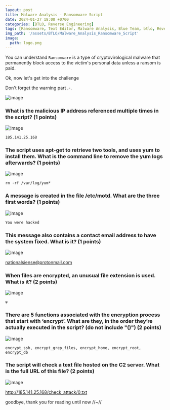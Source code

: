 ```yaml
--- 
layout: post
title: Malware Analysis - Ransomware Script
date: 2024-01-27 18:00 +0700
categories: [BTLO, Reverse Engineering]
tags: [Ransomware, Text Editor, Malware Analysis, Blue Team, btlo, Reverse]     # TAG names should always be lowercase
img_path: '/assets/BTLO/Malware_Analysis_Ransomware_Script'
image: 
  path: logo.png
--- 
```


You can understand `Ransomware` is a type of cryptovirological malware that permanently block access to the victim's personal data unless a ransom is paid.

Ok, now let's get into the challenge

Don't forget the warning part .-.

![image](https://github.com/zs0b/zs0b.github.io/assets/118095276/5b490e45-73f3-4a5a-b544-ce7382165b99)

### What is the malicious IP address referenced multiple times in the script? (1 points)

![image](https://github.com/zs0b/zs0b.github.io/assets/118095276/70f3b012-da49-4984-8569-7dba7e7fcfe0)

`185.141.25.168`

### The script uses apt-get to retrieve two tools, and uses yum to install them. What is the command line to remove the yum logs afterwards? (1 points)

![image](https://github.com/zs0b/zs0b.github.io/assets/118095276/e7e4ed7b-05ed-4309-8841-f61fe7c3dee8)

`rm -rf /var/log/yum*`

### A message is created in the file /etc/motd. What are the three first words? (1 points)

![image](https://github.com/zs0b/zs0b.github.io/assets/118095276/b9bcccf3-c8a4-44e2-83f7-74e04788d8c2)

`You were hacked`

### This message also contains a contact email address to have the system fixed. What is it? (1 points)

![image](https://github.com/zs0b/zs0b.github.io/assets/118095276/4dd8ad92-d64c-4016-afc2-f700c5ee4961)

nationalsiense@protonmail.com

### When files are encrypted, an unusual file extension is used. What is it? (2 points)

![image](https://github.com/zs0b/zs0b.github.io/assets/118095276/bc43a154-6b67-49d5-9513-44b5f98355b7)

`☢` 

### There are 5 functions associated with the encryption process that start with ‘encrypt’. What are they, in the order they’re actually executed in the script? (do not include "()") (2 points)

![image](https://github.com/zs0b/zs0b.github.io/assets/118095276/7a5d58b5-f248-4f5e-bcf5-de64680909e0)

`encrypt_ssh, encrypt_grep_files, encrypt_home, encrypt_root, encrypt_db`

### The script will check a text file hosted on the C2 server. What is the full URL of this file? (2 points)

![image](https://github.com/zs0b/zs0b.github.io/assets/118095276/0e73bc59-3e0f-4a5f-b383-c99823e074aa)

http://185.141.25.168/check_attack/0.txt

goodbye, thank you for reading until now //~//





